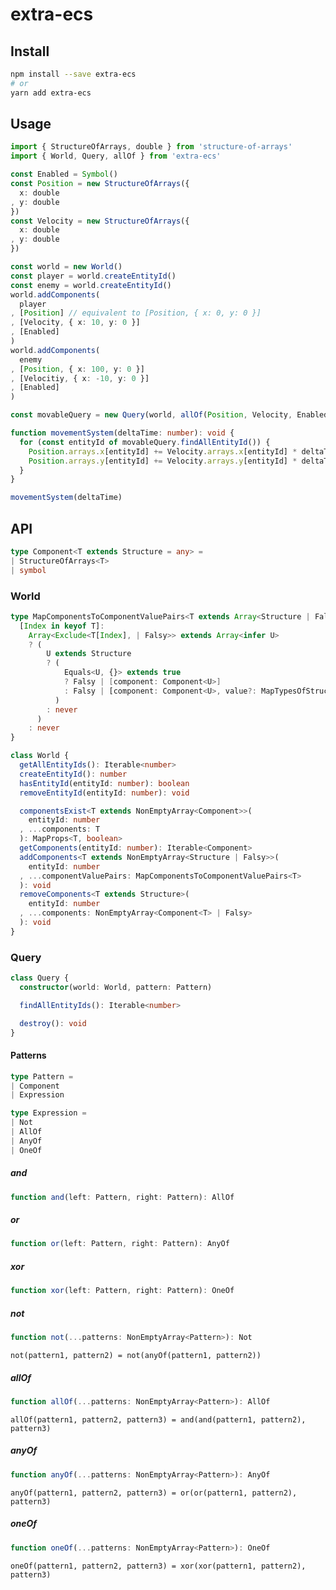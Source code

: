 # extra-ecs
## Install
```sh
npm install --save extra-ecs
# or
yarn add extra-ecs
```

## Usage
```ts
import { StructureOfArrays, double } from 'structure-of-arrays'
import { World, Query, allOf } from 'extra-ecs'

const Enabled = Symbol()
const Position = new StructureOfArrays({
  x: double
, y: double
})
const Velocity = new StructureOfArrays({
  x: double
, y: double
})

const world = new World()
const player = world.createEntityId()
const enemy = world.createEntityId()
world.addComponents(
  player
, [Position] // equivalent to [Position, { x: 0, y: 0 }]
, [Velocity, { x: 10, y: 0 }]
, [Enabled]
)
world.addComponents(
  enemy
, [Position, { x: 100, y: 0 }]
, [Velocitiy, { x: -10, y: 0 }]
, [Enabled]
)

const movableQuery = new Query(world, allOf(Position, Velocity, Enabled))

function movementSystem(deltaTime: number): void {
  for (const entityId of movableQuery.findAllEntityId()) {
    Position.arrays.x[entityId] += Velocity.arrays.x[entityId] * deltaTime
    Position.arrays.y[entityId] += Velocity.arrays.y[entityId] * deltaTime
  }
}

movementSystem(deltaTime)
```

## API
```ts
type Component<T extends Structure = any> =
| StructureOfArrays<T>
| symbol
```

### World
```ts
type MapComponentsToComponentValuePairs<T extends Array<Structure | Falsy>> = {
  [Index in keyof T]:
    Array<Exclude<T[Index], | Falsy>> extends Array<infer U>
    ? (
        U extends Structure
        ? (
            Equals<U, {}> extends true
            ? Falsy | [component: Component<U>]
            : Falsy | [component: Component<U>, value?: MapTypesOfStructureToPrimitives<U>]
          )
        : never
      )
    : never
}

class World {
  getAllEntityIds(): Iterable<number>
  createEntityId(): number
  hasEntityId(entityId: number): boolean
  removeEntityId(entityId: number): void

  componentsExist<T extends NonEmptyArray<Component>>(
    entityId: number
  , ...components: T
  ): MapProps<T, boolean>
  getComponents(entityId: number): Iterable<Component>
  addComponents<T extends NonEmptyArray<Structure | Falsy>>(
    entityId: number
  , ...componentValuePairs: MapComponentsToComponentValuePairs<T>
  ): void
  removeComponents<T extends Structure>(
    entityId: number
  , ...components: NonEmptyArray<Component<T> | Falsy>
  ): void
}
```

### Query
```ts
class Query {
  constructor(world: World, pattern: Pattern)

  findAllEntityIds(): Iterable<number>

  destroy(): void
}
```

#### Patterns
```ts
type Pattern =
| Component
| Expression

type Expression =
| Not
| AllOf
| AnyOf
| OneOf
```

##### and
```ts
function and(left: Pattern, right: Pattern): AllOf
```

##### or
```ts
function or(left: Pattern, right: Pattern): AnyOf
```

##### xor
```ts
function xor(left: Pattern, right: Pattern): OneOf
```

##### not
```ts
function not(...patterns: NonEmptyArray<Pattern>): Not
```

`not(pattern1, pattern2) = not(anyOf(pattern1, pattern2))`

##### allOf
```ts
function allOf(...patterns: NonEmptyArray<Pattern>): AllOf
```

`allOf(pattern1, pattern2, pattern3) = and(and(pattern1, pattern2), pattern3)`

##### anyOf
```ts
function anyOf(...patterns: NonEmptyArray<Pattern>): AnyOf
```

`anyOf(pattern1, pattern2, pattern3) = or(or(pattern1, pattern2), pattern3)`

##### oneOf
```ts
function oneOf(...patterns: NonEmptyArray<Pattern>): OneOf
```

`oneOf(pattern1, pattern2, pattern3) = xor(xor(pattern1, pattern2), pattern3)`
